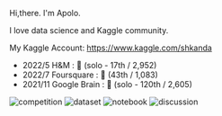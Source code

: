 Hi,there. I'm Apolo.

I love data science and Kaggle community.

My Kaggle Account: https://www.kaggle.com/shkanda

- 2022/5 H&M :  🥈 (solo - 17th / 2,952)
- 2022/7 Foursquare : 🥈 (43th / 1,083)
- 2021/11 Google Brain : 🥈 (solo - 120th / 2,605)

![competition](https://road-to-kaggle-grandmaster.vercel.app/api/badges/shkanda/competition)
![dataset](https://road-to-kaggle-grandmaster.vercel.app/api/badges/shkanda/dataset)
![notebook](https://road-to-kaggle-grandmaster.vercel.app/api/badges/shkanda/notebook)
![discussion](https://road-to-kaggle-grandmaster.vercel.app/api/badges/shkanda/discussion)
